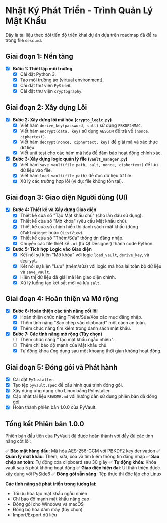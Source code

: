# Nhật Ký Phát Triển - Trình Quản Lý Mật Khẩu

Đây là tài liệu theo dõi tiến độ triển khai dự án dựa trên roadmap đã đề ra trong file `desc.md`.

## Giai đoạn 1: Nền tảng

- [x] **Bước 1: Thiết lập môi trường**
    - [x] Cài đặt Python 3.
    - [x] Tạo môi trường ảo (virtual environment).
    - [x] Cài đặt thư viện `PySide6`.
    - [x] Cài đặt thư viện `cryptography`.

## Giai đoạn 2: Xây dựng Lõi

- [x] **Bước 2: Xây dựng lõi mã hóa (`crypto_logic.py`)**
    - [x] Viết hàm `derive_key(password, salt)` sử dụng `PBKDF2HMAC`.
    - [x] Viết hàm `encrypt(data, key)` sử dụng `AESGCM` để trả về `(nonce, ciphertext)`.
    - [x] Viết hàm `decrypt(nonce, ciphertext, key)` để giải mã và xác thực dữ liệu.
    - [x] Viết unit test cho các hàm mã hóa để đảm bảo hoạt động chính xác.

- [x] **Bước 3: Xây dựng logic quản lý file (`vault_manager.py`)**
    - [x] Viết hàm `save_vault(file_path, salt, nonce, ciphertext)` để lưu dữ liệu vào file.
    - [x] Viết hàm `load_vault(file_path)` để đọc dữ liệu từ file.
    - [x] Xử lý các trường hợp lỗi (ví dụ: file không tồn tại).

## Giai đoạn 3: Giao diện Người dùng (UI)

- [x] **Bước 4: Thiết kế và Xây dựng Giao diện**
    - [x] Thiết kế cửa sổ "Tạo Mật khẩu chủ" (cho lần đầu sử dụng).
    - [x] Thiết kế cửa sổ "Mở khóa" (yêu cầu Mật khẩu chủ).
    - [x] Thiết kế cửa sổ chính hiển thị danh sách mật khẩu (dùng `QTableWidget` hoặc `QListView`).
    - [x] Thiết kế cửa sổ "Thêm/Sửa" thông tin đăng nhập.
    - [x] Chuyển các file thiết kế `.ui` (từ Qt Designer) thành code Python.

- [x] **Bước 5: Tích hợp Logic vào Giao diện**
    - [x] Kết nối sự kiện "Mở khóa" với logic `load_vault`, `derive_key`, và `decrypt`.
    - [x] Kết nối sự kiện "Lưu" (thêm/sửa) với logic mã hóa lại toàn bộ dữ liệu và `save_vault`.
    - [x] Hiển thị dữ liệu đã giải mã lên giao diện chính.
    - [x] Xử lý luồng tạo két sắt mới và lưu `salt`.

## Giai đoạn 4: Hoàn thiện và Mở rộng

- [x] **Bước 6: Hoàn thiện các tính năng cốt lõi**
    - [x] Hoàn thiện chức năng Thêm/Sửa/Xóa các mục đăng nhập.
    - [x] Thêm tính năng "Sao chép vào clipboard" một cách an toàn.
    - [x] Thêm chức năng tìm kiếm trong danh sách mật khẩu.

- [x] **Bước 7: Các tính năng mở rộng (Tùy chọn)**
    - [ ] Thêm chức năng "Tạo mật khẩu ngẫu nhiên".
    - [ ] Thêm chỉ báo độ mạnh của Mật khẩu chủ.
    - [x] Tự động khóa ứng dụng sau một khoảng thời gian không hoạt động.

## Giai đoạn 5: Đóng gói và Phát hành

- [x] Cài đặt `PyInstaller`.
- [x] Tạo tệp `pyvault.spec` để cấu hình quá trình đóng gói.
- [x] Xây dựng ứng dụng cho Linux bằng PyInstaller.
- [x] Cập nhật tài liệu `README.md` với hướng dẫn sử dụng phiên bản đã đóng gói.
- [x] Hoàn thành phiên bản 1.0.0 của PyVault.

## Tổng kết Phiên bản 1.0.0

Phiên bản đầu tiên của PyVault đã được hoàn thành với đầy đủ các tính năng cốt lõi:

✅ **Bảo mật hàng đầu**: Mã hóa AES-256-GCM với PBKDF2 key derivation
✅ **Quản lý mật khẩu**: Thêm, sửa, xóa và tìm kiếm thông tin đăng nhập
✅ **Sao chép an toàn**: Tự động xóa clipboard sau 30 giây
✅ **Tự động khóa**: Khóa vault sau 5 phút không hoạt động
✅ **Giao diện hiện đại**: UI thân thiện được xây dựng với PySide6
✅ **Đóng gói sẵn sàng**: Tệp thực thi độc lập cho Linux

**Các tính năng sẽ phát triển trong tương lai:**
- Tối ưu hóa tạo mật khẩu ngẫu nhiên
- Chỉ báo độ mạnh mật khẩu nâng cao
- Đóng gói cho Windows và macOS
- Đồng bộ hóa đám mây (tùy chọn)
- Import/Export dữ liệu
